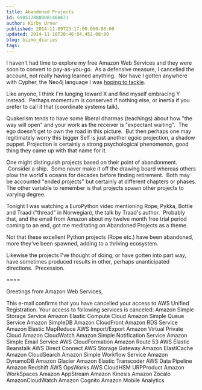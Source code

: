 ```yaml
---
title: Abandoned Projects
id: 6905178880081468671
author: Kirby Urner
published: 2014-11-09T23:17:00.000-08:00
updated: 2014-11-10T20:40:04.452-08:00
blog: bizmo_diaries
tags: 
---
```


I haven't had time to explore my free Amazon Web Services and they were soon to convert to pay-as-you-go.  As a defensive measure, I cancelled the account, not really having learned anything.  Nor have I gotten anywhere with Cypher, the Neo4j language I was [hoping to tackle](http://mybizmo.blogspot.com/2014/10/graphing-relationships.html).

Like anyone, I think I'm lunging toward X and find myself embracing Y instead.  Perhaps momentum is conserved if nothing else, or inertia if you prefer to call it that (coordinate systems talk).

Quakerism tends to have some liberal dharmas (teachings) about how "the way will open" and your work as the receiver is "expectant waiting".  The ego doesn't get to own the road in this picture.  But then perhaps one may legitimately worry this bigger Self is just another egoic projection, a shadow puppet. Projection is certainly a strong psychological phenomenon, good thing they came up with that name for it.

One might distinguish projects based on their point of abandonment.  Consider a ship.  Some never make it off the drawing board whereas others plow the world's oceans for decades before finding retirement.  Both may be accounted "ended projects" but certainly at different chapters or phases. The other variable to remember is that projects spawn other projects to varying degree.

Tonight I was watching a EuroPython video mentioning Rope, Pykka, Bottle and Traad ("thread" in Norwegian), the talk by Traad's author.  Probably that, and the email from Amazon about my twelve month free trial period coming to an end, got me meditating on Abandoned Projects as a theme. 

Not that these excellent Python projects (Rope etc.) have been abandoned, more they've been spawned, adding to a thriving ecosystem. 

Likewise the projects I've thought of doing, or have gotten into part way, have sometimes produced results in other, perhaps unanticipated directions.  Precession.

====

Greetings from Amazon Web Services,

This e-mail confirms that you have cancelled your access to AWS Unified Registration. Your access to following services is canceled:
Amazon Simple Storage Service
Amazon Elastic Compute Cloud
Amazon Simple Queue Service
Amazon SimpleDB
Amazon CloudFront
Amazon RDS Service
Amazon Elastic MapReduce
AWS Import/Export
Amazon Virtual Private Cloud
Amazon CloudWatch
Amazon Simple Notification Service
Amazon Simple Email Service
AWS CloudFormation
Amazon Route 53
AWS Elastic Beanstalk
AWS Direct Connect
AWS Storage Gateway
Amazon ElastiCache
Amazon CloudSearch
Amazon Simple Workflow Service
Amazon DynamoDB
Amazon Glacier
Amazon Elastic Transcoder
AWS Data Pipeline
Amazon Redshift
AWS OpsWorks
AWS CloudHSM
URPProduct
Amazon WorkSpaces
Amazon AppStream
Amazon Kinesis
Amazon Zocalo
AmazonCloudWatch
Amazon Cognito
Amazon Mobile Analytics